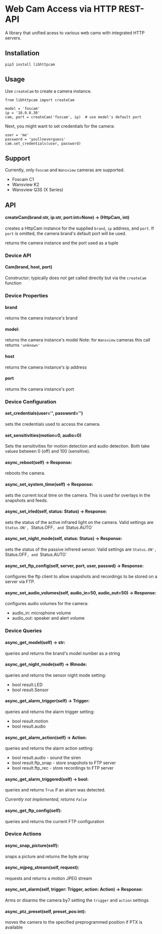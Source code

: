 # Web Cam Access via HTTP REST-API

A library that unified acess to various web cams with integrated HTTP servers.

## Installation
    pip3 install libhttpcam

## Usage
Use `createCam` to create a camera instance.

    from libhttpcam import createCam

    model = 'foscam'
    ip = '10.0.0.30'
    cam, port = createCam('foscam', ip)  # use model's default port

Next, you might want to set credentials for the camera:

    user = 'me'
    password = 'youllneverguess'
    cam.set_credentials(user, password)

## Support
Currently, only `Foscam` and `Wansview` cameras are supported.
- Foscam C1
- Wansview K2
- Wansview Q3S (X Series)

## API
#### createCam(brand:str, ip:str, port:int=None) -> (HttpCam, int)
creates a HttpCam instance for the supplied `brand`, `ip` address, and `port`.
If `port` is omitted, the camera brand's default port will be used.

returns the camera instance and the port used as a tuple

### Device API
#### Cam(brand, host, port)
Constructor; typically does not get called directly but via the `createCam` function


### Device Properties
#### brand
returns the camera instance's brand

#### model:
returns the camera instance's model
Note: for `Wansview` cameras this call returns `'unknown'`

#### host
returns the camera instance's ip address

#### port
returns the camera instance's port


### Device Configuration
#### set_credentials(user='', password='')
sets the credentials used to access the camera. 

#### set_sensitivities(motion=0, audio=0)
Sets the sensitivities for motion detection and audio detection. Both take values between 0 (off) and 100 (sensitive).

#### async_reboot(self) -> Response:
reboots the camera. 

#### async_set_system_time(self) -> Response:
sets the current local time on the camera. This is used for overlays in the snapshots and feeds.

#### async_set_irled(self, status: Status) -> Response:
sets the status of the active infrared light on the camera. Valid settings are `Status.ON', `Status.OFF`, and `Status.AUTO`

#### async_set_night_mode(self, status: Status) -> Response:
sets the status of the passive infrered sensor. Valid settings are `Status.ON', `Status.OFF`, and `Status.AUTO`

#### async_set_ftp_config(self, server, port, user, passwd) -> Response:
configures the ftp client to allow snapshots and recordings to be stored on a server via FTP.

#### async_set_audio_volumes(self, audio_in=50, audio_out=50) -> Response:
configures audio volumes for the camera:
- audio_in: microphone volume
- audio_out: speaker and alert volume

### Device Queries
#### async_get_model(self) -> str:
queries and returns the brand's model number as a string

#### async_get_night_mode(self) -> IRmode:
queries and returns the sensor night mode setting:
- bool result.LED
- bool result.Sensor

#### async_get_alarm_trigger(self) -> Trigger:
queries and returns the alarm trigger setting:
- bool result.motion
- bool result.audio

#### async_get_alarm_action(self) -> Action:
queries and returns the alarm action setting:
- bool result.audio    - sound the siren
- bool result.ftp_snap - store snapshots to FTP server
- bool result.ftp_rec  - store recordings to FTP server

#### async_get_alarm_triggered(self) -> bool:
queries and returns `True` if an alram was detected.

*Currently not implemented, returns `False`*

#### async_get_ftp_config(self):
queries and returns the current FTP configuration


### Device Actions
#### async_snap_picture(self):
snaps a picture and returns the byte array

#### async_mjpeg_stream(self, request):
requests and returns a motion JPEG stream

#### async_set_alarm(self, trigger: Trigger, action: Action) -> Response:
Arms or disarms the camera by7 setting the `trigger` and `action` settings 

#### async_ptz_preset(self, preset_pos:int):
moves the camera to the specified preprogrammed position if PTX is available
